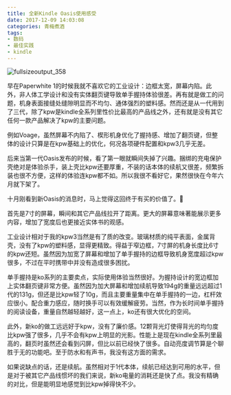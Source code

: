 ```yaml
---
title: 全新Kindle Oasis使用感受
date: 2017-12-09 14:03:08
categories: 青梅煮酒
tags:
- 数码
- 最佳实践
- kindle
---
```

![fullsizeoutput_358](https://ws3.sinaimg.cn/large/006tNbRwly1fwvwzr2sbyj31kw1kwe83.jpg)

早在Paperwhite 1的时候我就不喜欢它的工业设计：边框太宽，屏幕内陷。此外，非人体工学设计和没有实体翻页键导致单手握持体验很差。再有就是做工的问题，机身表面接缝处缝隙明显而不均匀、通体强烈的塑料感。然而还是从一代用到了三代，除了kpw是kindle全系列里性价比最高的产品线之外，还有就是没有其它任何一款产品解决了kpw的主要问题。

例如Voage，虽然屏幕不内陷了、楔形机身优化了握持感、增加了翻页键，但整体的设计只算是在kpw基础上的优化，何况各项硬件配置和kpw3几乎无差。

后来当第一代Oasis发布的时候，看了第一眼就瞬间失掉了兴趣。捆绑的充电保护壳绝对是体验杀手，装上壳比kpw还要厚重，不装的话本体的续航又很差，频繁拆装也很不方便，这样的体验连kpw都不如。所以我很不看好它，果然很快在今年六月就下架了。

十月刚看到新Oasis的消息时，马上觉得这回终于有买的价值了。

首先是7寸的屏幕，瞬间和其它产品线拉开了距离。更大的屏幕意味著能展示更多内容，增加了宽度后也更接近实体书的观感。

工业设计相对于我的kpw3当然是有了质的改变。玻璃材质的纯平表面，金属背壳，没有了kpw的塑料感，显得更精致。得益于窄边框，7寸屏的机身长度比6寸的kpw还短。虽然因为加宽了屏幕和增加了单手握持的边框导致机身宽度超过kpw很多，不过在平时携带中并没有造成很多困扰。

单手握持是ko系列的主要卖点，实际使用体验当然很好。为握持设计的宽边框加上实体翻页键非常方便。虽然因为加大屏幕和增加续航导致194g的重量远远超过1代的131g，但还是比kpw轻了10g，而且主要重量集中在单手握持的一边，杠杆效应很小。配合重力感应，随时换手可以有效缓解疲劳。当然，作为长时间单手握持的阅读设备，重量自然越轻越好，这一点上，ko还有很大优化的空间。

此外，新ko的做工远远好于kpw，没有了廉价感。12颗背光灯使得背光的均匀度比kpw强了很多，几乎不会有kpw上明显的光影。性能上是现在kindle全系列里最高的，翻页时虽然还会看到闪屏，但比以前已经快了很多。自动亮度调节算是个聊胜于无的功能吧。至于防水和有声书，我没有这方面的需求。

如果说缺点的话，还是续航。虽然相对于1代本体，续航已经达到可用的水平，但是对于被其它产品线惯坏的我们来说，新ko电量的消耗还是快了点。我没有精确的对比，但是能明显地感觉到比kpw掉得快不少。

